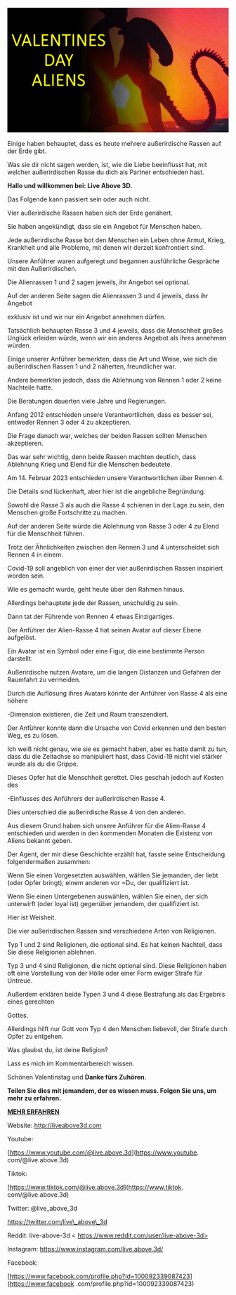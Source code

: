 ![cover photo](../cover.jpg "cover photo")

Einige haben behauptet, dass es heute mehrere außerirdische Rassen auf der Erde gibt.

Was sie dir nicht sagen werden, ist, wie die Liebe beeinflusst hat, mit welcher außerirdischen Rasse du dich als Partner entschieden hast.

**Hallo und willkommen bei: Live Above 3D.**

Das Folgende kann passiert sein oder auch nicht.

Vier außerirdische Rassen haben sich der Erde genähert.

Sie haben angekündigt, dass sie ein Angebot für Menschen haben.

Jede außerirdische Rasse bot den Menschen ein Leben ohne Armut, Krieg, Krankheit und alle Probleme, mit denen wir derzeit konfrontiert sind.

Unsere Anführer waren aufgeregt und begannen ausführliche Gespräche mit den Außerirdischen.

Die Alienrassen 1 und 2 sagen jeweils, ihr Angebot sei optional.

Auf der anderen Seite sagen die Alienrassen 3 und 4 jeweils, dass ihr Angebot

exklusiv ist und wir nur ein Angebot annehmen dürfen.

Tatsächlich behaupten Rasse 3 und 4 jeweils, dass die Menschheit großes Unglück erleiden würde, wenn wir ein anderes Angebot als ihres annehmen würden.

Einige unserer Anführer bemerkten, dass die Art und Weise, wie sich die außerirdischen Rassen 1 und 2 näherten, freundlicher war.

Andere bemerkten jedoch, dass die Ablehnung von Rennen 1 oder 2 keine Nachteile hatte.

Die Beratungen dauerten viele Jahre und Regierungen.

Anfang 2012 entschieden unsere Verantwortlichen, dass es besser sei, entweder Rennen 3 oder 4 zu akzeptieren.

Die Frage danach war, welches der beiden Rassen sollten Menschen akzeptieren.

Das war sehr wichtig, denn beide Rassen machten deutlich, dass Ablehnung Krieg und Elend für die Menschen bedeutete.

Am 14. Februar 2023 entschieden unsere Verantwortlichen über Rennen 4.

Die Details sind lückenhaft, aber hier ist die angebliche Begründung.

Sowohl die Rasse 3 als auch die Rasse 4 schienen in der Lage zu sein, den Menschen große Fortschritte zu machen.

Auf der anderen Seite würde die Ablehnung von Rasse 3 oder 4 zu Elend für die Menschheit führen.

Trotz der Ähnlichkeiten zwischen den Rennen 3 und 4 unterscheidet sich Rennen 4 in einem.

Covid-19 soll angeblich von einer der vier außerirdischen Rassen inspiriert worden sein.

Wie es gemacht wurde, geht heute über den Rahmen hinaus.

Allerdings behauptete jede der Rassen, unschuldig zu sein.

Dann tat der Führende von Rennen 4 etwas Einzigartiges.

Der Anführer der Alien-Rasse 4 hat seinen Avatar auf dieser Ebene aufgelöst.

Ein Avatar ist ein Symbol oder eine Figur, die eine bestimmte Person darstellt.

Außerirdische nutzen Avatare, um die langen Distanzen und Gefahren der Raumfahrt zu vermeiden.

Durch die Auflösung ihres Avatars könnte der Anführer von Rasse 4 als eine höhere

-Dimension existieren, die Zeit und Raum transzendiert.

Der Anführer konnte dann die Ursache von Covid erkennen und den besten Weg, es zu lösen.

Ich weiß nicht genau, wie sie es gemacht haben, aber es hatte damit zu tun, dass du die Zeitachse so manipuliert hast, dass Covid-19 nicht viel stärker wurde als du die Grippe.

Dieses Opfer hat die Menschheit gerettet. Dies geschah jedoch auf Kosten des

-Einflusses des Anführers der außerirdischen Rasse 4.

Dies unterschied die außerirdische Rasse 4 von den anderen.

Aus diesem Grund haben sich unsere Anführer für die Alien-Rasse 4 entschieden und werden in den kommenden Monaten die Existenz von Aliens bekannt geben.

Der Agent, der mir diese Geschichte erzählt hat, fasste seine Entscheidung folgendermaßen zusammen:

Wenn Sie einen Vorgesetzten auswählen, wählen Sie jemanden, der liebt (oder Opfer bringt), einem anderen vor ~Du, der qualifiziert ist.

Wenn Sie einen Untergebenen auswählen, wählen Sie einen, der sich unterwirft (oder loyal ist) gegenüber jemandem, der qualifiziert ist.

Hier ist Weisheit.

Die vier außerirdischen Rassen sind verschiedene Arten von Religionen.

Typ 1 und 2 sind Religionen, die optional sind. Es hat keinen Nachteil, dass Sie diese Religionen ablehnen.

Typ 3 und 4 sind Religionen, die nicht optional sind. Diese Religionen haben oft eine Vorstellung von der Hölle oder einer Form ewiger Strafe für Untreue.

Außerdem erklären beide Typen 3 und 4 diese Bestrafung als das Ergebnis eines gerechten

Gottes.

Allerdings hilft nur Gott vom Typ 4 den Menschen liebevoll, der Strafe durch Opfer zu entgehen.

Was glaubst du, ist deine Religion?

Lass es mich im Kommentarbereich wissen.

Schönen Valentinstag und **Danke fürs Zuhören.**

**Teilen Sie dies mit jemandem, der es wissen muss. Folgen Sie uns, um mehr zu erfahren.**

**<u>MEHR ERFAHREN</u>**

Website: <http://liveabove3d.com>

Youtube:

[<u>https://www.youtube.com/@live.above.3d</u>](https://www.youtube. com/@live.above.3d)

Tiktok:

[<u>https://www.tiktok.com/@live.above.3d</u>](https://www.tiktok. com/@live.above.3d)

Twitter: @live\_above\_3d

[<u>https://twitter.com/live\_above\_3d</u>](https://twitter.com/live_above_3d)

Reddit: live-above-3d < https://www.reddit.com/user/live-above-3d>

Instagram: <https://www.instagram.com/live.above.3d/>

Facebook:

[<u>https://www.facebook.com/profile.php?id=100092339087423</u>](https://www.facebook .com/profile.php?id=100092339087423)